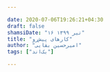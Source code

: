 ```yaml
---

date: 2020-07-06T19:26:21+04:30
draft: false
shamsiDate: "۱۶ تیر ۱۳۹۹"
title: "کارهای پیش‌رو"
author: "امیرحسین بقایی"
tags: ["بک‌اند"]

---
```


